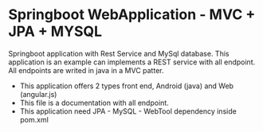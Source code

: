 # Springboot WebApplication - MVC + JPA + MYSQL
Springboot application with Rest Service and MySql database.
This application is an example can implements a REST service with all endpoint. 
All endpoints are writed in java in a MVC patter.

- This application offers 2 types front end, Android (java) and Web (angular.js)
- This file is a documentation with all endpoint.
- This application need JPA - MySQL - WebTool dependency inside pom.xml

